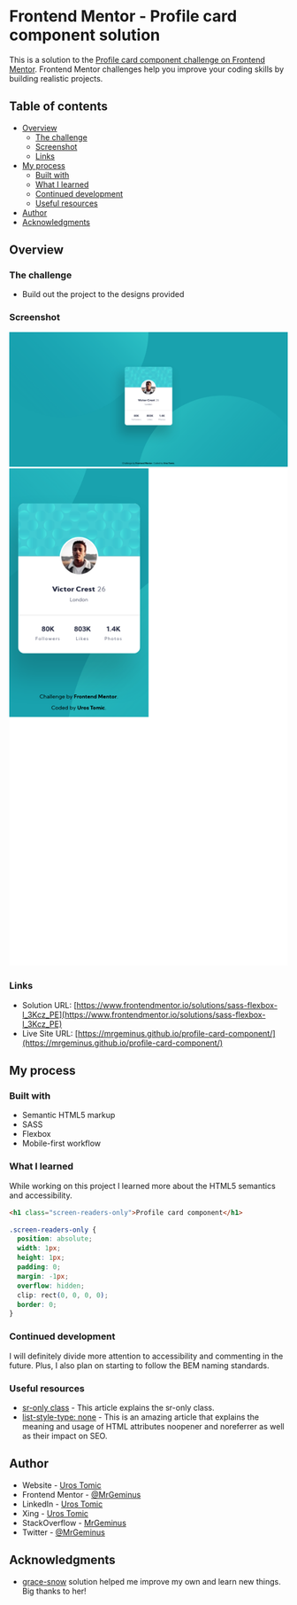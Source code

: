 # Frontend Mentor - Profile card component solution

This is a solution to the [Profile card component challenge on Frontend Mentor](https://www.frontendmentor.io/challenges/3column-preview-card-component-pH92eAR2-). Frontend Mentor challenges help you improve your coding skills by building realistic projects. 

## Table of contents

- [Overview](#overview)
  - [The challenge](#the-challenge)
  - [Screenshot](#screenshot)
  - [Links](#links)
- [My process](#my-process)
  - [Built with](#built-with)
  - [What I learned](#what-i-learned)
  - [Continued development](#continued-development)
  - [Useful resources](#useful-resources)
- [Author](#author)
- [Acknowledgments](#acknowledgments)

## Overview

### The challenge

- Build out the project to the designs provided

### Screenshot

![](images\Desktop-view.png)
![](images\Mobile-view.png)

### Links

- Solution URL: [https://www.frontendmentor.io/solutions/sass-flexbox-l_3Kcz_PE](https://www.frontendmentor.io/solutions/sass-flexbox-l_3Kcz_PE)
- Live Site URL: [https://mrgeminus.github.io/profile-card-component/](https://mrgeminus.github.io/profile-card-component/)

## My process

### Built with

- Semantic HTML5 markup
- SASS
- Flexbox
- Mobile-first workflow

### What I learned

While working on this project I learned more about the HTML5 semantics and accessibility.

```html
<h1 class="screen-readers-only">Profile card component</h1>
```
```css
.screen-readers-only {
  position: absolute;
  width: 1px;
  height: 1px;
  padding: 0;
  margin: -1px;
  overflow: hidden;
  clip: rect(0, 0, 0, 0);
  border: 0;
}
```

### Continued development

I will definitely divide more attention to accessibility and commenting in the future. Plus, I also plan on starting to follow the BEM naming standards.

### Useful resources

- [sr-only class](https://www.w3docs.com/snippets/css/why-and-how-the-bootstrap-sr-only-class-is-used.html) - This article explains the sr-only class.
- [list-style-type: none](https://www.scottohara.me/blog/2019/01/12/lists-and-safari.html) - This is an amazing article that explains the meaning and usage of HTML attributes noopener and noreferrer as well as their impact on SEO.

## Author

- Website - [Uros Tomic](https://mrgeminus.com/)
- Frontend Mentor - [@MrGeminus](https://www.frontendmentor.io/profile/MrGeminus)
- LinkedIn - [Uros Tomic](https://www.linkedin.com/in/mrgeminus/)
- Xing - [Uros Tomic](https://www.xing.com/profile/Uros_Tomic3/cv)
- StackOverflow - [MrGeminus](https://www.linkedin.com/in/mrgeminus/)
- Twitter - [@MrGeminus](https://twitter.com/MrGeminus)

## Acknowledgments

- [grace-snow](https://github.com/grace-snow/fmentor_profile-card-component) solution helped me improve my own and learn new things. Big thanks to her!
